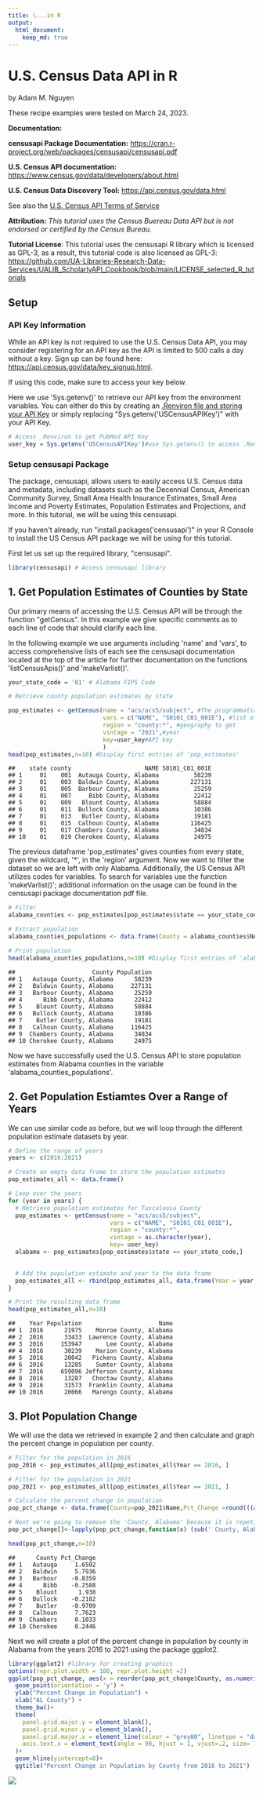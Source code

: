 ```yaml
---
title: \...in R
output: 
  html_document:
    keep_md: true
---
```


# U.S. Census Data API in R

by Adam M. Nguyen

These recipe examples were tested on March 24, 2023.

**Documentation:** 

**censusapi Package Documentation:** https://cran.r-project.org/web/packages/censusapi/censusapi.pdf

**U.S. Census API documentation:** https://www.census.gov/data/developers/about.html

**U.S. Census Data Discovery Tool:** https://api.census.gov/data.html

See also the [U.S. Census API Terms of Service](https://www.census.gov/data/developers/about/terms-of-service.html)

**Attribution:** *This tutorial uses the Census Buereau Data API but is not endorsed or certified by the Census Bureau.*

**Tutorial License**: This tutorial uses the censusapi R library which is licensed as GPL-3, as a result, this tutorial code is also licensed as GPL-3: https://github.com/UA-Libraries-Research-Data-Services/UALIB_ScholarlyAPI_Cookbook/blob/main/LICENSE_selected_R_tutorials

## Setup

### API Key Information   

While an API key is not required to use the U.S. Census Data API, you may consider registering for an API key as the API is limited to 500 calls a day without a key. Sign up can be found here: https://api.census.gov/data/key_signup.html.    

If using this code, make sure to access your key below.

Here we use 'Sys.getenv()' to retrieve our API key from the environment variables. You can either do this by creating an [.Renviron file and storing your API Key](https://docs.posit.co/how-to-guides/pre-tasks/api-keys-renv/) or simply replacing "Sys.getenv('USCensusAPIKey')" with your API Key.

```r
# Access .Renviron to get PubMed API Key
user_key = Sys.getenv('USCensusAPIKey')#use Sys.getenv() to access .Renviron
```

### Setup censusapi Package
The package, censusapi, allows users to easily access U.S. Census data and metadata, including datasets such as the Decennial Census, American Community Survey, Small Area Health Insurance Estimates, Small Area Income and Poverty Estimates, Population Estimates and Projections, and more. In this tutorial, we will be using this censusapi.

If you haven't already, run "install.packages('censusapi')" in your R Console to install the US Census API package we will be using for this tutorial.

First let us set up the required library, "censusapi".

```r
library(censusapi) # Access censusapi library
```
## 1. Get Population Estimates of Counties by State    

Our primary means of accessing the U.S. Census API will be through the function "getCensus". In this example we give specific comments as to each line of code that should clarify each line.

In the following example we use arguments including 'name' and 'vars', to access comprehensive lists of each see the censusapi documentation located at the top of the article for further documentation on the functions 'listCensusApis()' and 'makeVarlist()'.

```r
your_state_code = '01' # Alabama FIPS Code

# Retrieve county population estimates by state

pop_estimates <- getCensus(name = "acs/acs5/subject", #The programmatic name of your dataset,See 'listCensusApis()' for options
                           vars = c("NAME", "S0101_C01_001E"), #list of variables to get
                           region = "county:*", #geography to get
                           vintage = "2021",#year
                           key=user_key#API key
                           )
head(pop_estimates,n=10) #Display first entries of 'pop_estimates'
```

```
##    state county                     NAME S0101_C01_001E
## 1     01    001  Autauga County, Alabama          58239
## 2     01    003  Baldwin County, Alabama         227131
## 3     01    005  Barbour County, Alabama          25259
## 4     01    007     Bibb County, Alabama          22412
## 5     01    009   Blount County, Alabama          58884
## 6     01    011  Bullock County, Alabama          10386
## 7     01    013   Butler County, Alabama          19181
## 8     01    015  Calhoun County, Alabama         116425
## 9     01    017 Chambers County, Alabama          34834
## 10    01    019 Cherokee County, Alabama          24975
```

The previous dataframe 'pop_estimates' gives counties from every state, given the wildcard, '*', in the 'region' argument. Now we want to filter the dataset so we are left with only Alabama. Additionally, the US Census API  utilizes codes for variables. To search for variables use the function 'makeVarlist()'; additional information on the usage can be found in the censusapi package documentation pdf file.


```r
# Filter
alabama_counties <- pop_estimates[pop_estimates$state == your_state_code,]

# Extract population
alabama_counties_populations <- data.frame(County = alabama_counties$NAME, Population = alabama_counties$S0101_C01_001E)

# Print population
head(alabama_counties_populations,n=10) #Display first entries of 'alabama_counties_populations'
```

```
##                      County Population
## 1   Autauga County, Alabama      58239
## 2   Baldwin County, Alabama     227131
## 3   Barbour County, Alabama      25259
## 4      Bibb County, Alabama      22412
## 5    Blount County, Alabama      58884
## 6   Bullock County, Alabama      10386
## 7    Butler County, Alabama      19181
## 8   Calhoun County, Alabama     116425
## 9  Chambers County, Alabama      34834
## 10 Cherokee County, Alabama      24975
```

Now we have successfully used the U.S. Census API to store population estimates from Alabama counties in the variable 'alabama_counties_populations'.


## 2. Get Population Estiamtes Over a Range of Years   

We can use similar code as before, but we will loop through the different population estimate datasets by year.

```r
# Define the range of years
years <- c(2016:2021)

# Create an empty data frame to store the population estimates
pop_estimates_all <- data.frame()

# Loop over the years
for (year in years) {
  # Retrieve population estimates for Tuscaloosa County
  pop_estimates <- getCensus(name = "acs/acs5/subject", 
                             vars = c("NAME", "S0101_C01_001E"), 
                             region = "county:*", 
                             vintage = as.character(year), 
                             key= user_key)
  alabama <- pop_estimates[pop_estimates$state == your_state_code,]

  
  # Add the population estimate and year to the data frame
  pop_estimates_all <- rbind(pop_estimates_all, data.frame(Year = year, Population = alabama$S0101_C01_001E,Name= alabama$NAME))
}

# Print the resulting data frame
head(pop_estimates_all,n=10)
```

```
##    Year Population                      Name
## 1  2016      21975    Monroe County, Alabama
## 2  2016      33433  Lawrence County, Alabama
## 3  2016     153947       Lee County, Alabama
## 4  2016      30239    Marion County, Alabama
## 5  2016      20042   Pickens County, Alabama
## 6  2016      13285    Sumter County, Alabama
## 7  2016     659096 Jefferson County, Alabama
## 8  2016      13287   Choctaw County, Alabama
## 9  2016      31573  Franklin County, Alabama
## 10 2016      20066   Marengo County, Alabama
```

## 3. Plot Population Change

We will use the data we retrieved in example 2 and then calculate and graph the percent change in population per county.

```r
# Filter for the population in 2016
pop_2016 <- pop_estimates_all[pop_estimates_all$Year == 2016, ]

# Filter for the population in 2021
pop_2021 <- pop_estimates_all[pop_estimates_all$Year == 2021, ]

# Calculate the percent change in population
pop_pct_change <- data.frame(County=pop_2021$Name,Pct_Change =round(((as.numeric( pop_2021$Population)-as.numeric(pop_2016$Population))/as.numeric(pop_2016$Population)),4)) # (pop_2021-pop_2016)/pop_2016 rounded to 5 digits

# Next we're going to remove the 'County, Alabama' because it is repetitive.
pop_pct_change[]<-lapply(pop_pct_change,function(x) (sub(' County, Alabama','',x)))

head(pop_pct_change,n=10)
```

```
##      County Pct_Change
## 1   Autauga     1.6502
## 2   Baldwin     5.7936
## 3   Barbour    -0.8359
## 4      Bibb    -0.2588
## 5    Blount      1.938
## 6   Bullock    -0.2182
## 7    Butler    -0.9709
## 8   Calhoun     7.7623
## 9  Chambers     0.1033
## 10 Cherokee     0.2446
```
Next we will create a plot of the percent change in population by county in Alabama from the years 2016 to 2021 using the package ggplot2.

```r
library(ggplot2) #library for creating graphics
options(repr.plot.width = 100, repr.plot.height =2)
ggplot(pop_pct_change, aes(x = reorder(pop_pct_change$County, as.numeric(pop_pct_change$Pct_Change)), y = as.numeric(pop_pct_change$Pct_Change))) +
  geom_point(orientation = 'y') +
  ylab("Percent Change in Population") +
  xlab("AL County") +
  theme_bw()+
  theme(
    panel.grid.major.y = element_blank(),
    panel.grid.minor.y = element_blank(),
    panel.grid.major.x = element_line(colour = "grey80", linetype = "dashed"),
    axis.text.x = element_text(angle = 90, hjust = 1, vjust=.2, size= 7 )
  )+
  geom_hline(yintercept=0)+ 
  ggtitle("Percent Change in Population by County from 2016 to 2021")
```

![](US_Census_Data_in_R_files/figure-html/plot-popchg-1.png)<!-- -->

